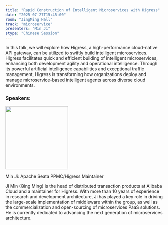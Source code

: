 ```yaml
---
title: "Rapid Construction of Intelligent Microservices with Higress"
date: "2025-07-27T15:45:00"
room: "JingMing Hall"
track: "microservice"
presenters: "Min Ji"
stype: "Chinese Session"
---
```


In this talk, we will explore how Higress, a high-performance cloud-native API gateway, can be utilized to swiftly build intelligent microservices. Higress facilitates quick and efficient building of intelligent microservices, enhancing both development agility and operational intelligence.  Through its powerful artificial intelligence capabilities and exceptional traffic management, Higress is transforming how organizations deploy and manage microservice-based intelligent agents across diverse cloud environments.

### Speakers:


<img src="https://sessionize.com/image/ed51-400o400o1-BTDBgQinUQrS5cv8CRWb4e.jpg" width="200" /><br/>

Min Ji: Apache Seata PPMC/Higress Maintainer

Ji Min (Qing Ming) is the head of distributed transaction products at Alibaba Cloud and a maintainer for Higress. With more than 10 years of experience in research and development architecture, Ji has played a key role in driving the large-scale implementation of middleware within the group, as well as the commercialization and open-sourcing of microservices PaaS solutions. He is currently dedicated to advancing the next generation of microservices architecture.